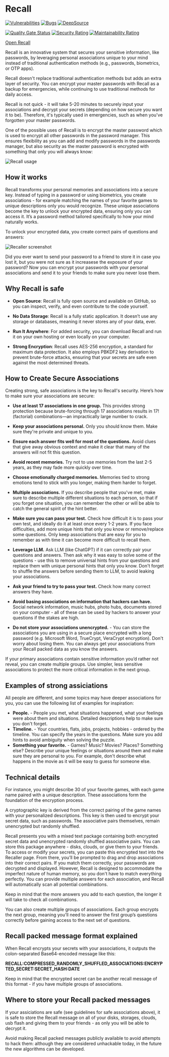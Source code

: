 # Recall

[![Vulnerabilities](https://sonarcloud.io/api/project_badges/measure?project=rualark_Recall&metric=vulnerabilities)](https://sonarcloud.io/summary/new_code?id=rualark_Recall)
[![Bugs](https://sonarcloud.io/api/project_badges/measure?project=rualark_Recall&metric=bugs)](https://sonarcloud.io/summary/new_code?id=rualark_Recall)
[![DeepSource](https://app.deepsource.com/gh/rualark/Recall.svg/?label=active+issues&show_trend=false&token=rlHWezv6AY9K9nfF3vPijtND)](https://app.deepsource.com/gh/rualark/Recall/)

[![Quality Gate Status](https://sonarcloud.io/api/project_badges/measure?project=rualark_Recall&metric=alert_status)](https://sonarcloud.io/summary/new_code?id=rualark_Recall)
[![Security Rating](https://sonarcloud.io/api/project_badges/measure?project=rualark_Recall&metric=security_rating)](https://sonarcloud.io/summary/new_code?id=rualark_Recall)
[![Maintainability Rating](https://sonarcloud.io/api/project_badges/measure?project=rualark_Recall&metric=sqale_rating)](https://sonarcloud.io/summary/new_code?id=rualark_Recall)

[Open Recall](https://rualark.github.io/Recall)

Recall is an innovative system that secures your sensitive information, like passwords,
by leveraging personal associations unique to your mind instead of traditional authentication methods
(e.g., passwords, biometrics, or OTP apps).

Recall doesn't replace traditional authentication methods but adds an extra layer of security.
You can encrypt your master passwords with Recall as a backup for emergencies,
while continuing to use traditional methods for daily access.

Recall is not quick - it will take 5-20 minutes to securely input your associations
and decrypt your secrets (depending on how secure you want it to be).
Therefore, it's typically used in emergencies, such as when you've forgotten your master passwords.

One of the possible uses of Recall is to encrypt the master password which is used to encrypt all other passwords
in the password manager. This ensures flexibility as you can add and modify passwords in the passwords manager, but
also security as the master password is encrypted with something that only you will always know:

![Recall usage](https://docs.google.com/drawings/d/1pVqhxQbIO4Niby2ipYO9HIyG3q6tSpu7igIi1SknvAE/pub?w=480&h=360)

## How it works

Recall transforms your personal memories and associations into a secure key.
Instead of typing in a password or using biometrics, you create associations -
for example matching the names of your favorite games to unique descriptions only you would recognize.
These unique associations become the key to unlock your encrypted data, ensuring only you can access it.
It’s a password method tailored specifically to how your mind naturally works.

To unlock your encrypted data, you create correct pairs of questions and answers:

![Recaller screenshot](https://docs.google.com/drawings/d/1-s89yhQ6oZJR4buUV-AfZiEs5Lfa2pzW7ItOrGOJdbM/pub?w=672&h=504)

Did you ever want to send your password to a friend to store it in case you lost it, but you were not sure as it
increasese the exposure of your password? Now you can encrypt your passwords with your personal associations and
send it to your friends to make sure you never lose them.

## Why Recall is safe

- **Open Source**: Recall is fully open source and available on GitHub, so you can inspect, verify, and even contribute to the code yourself.

- **No Data Storage**: Recall is a fully static application. It doesn’t use any storage or databases, meaning it never stores any of your data, ever.

- **Run It Anywhere**: For added security, you can download Recall and run it on your own hosting or even locally on your computer.

- **Strong Encryption**: Recall uses AES-256 encryption, a standard for maximum data protection. It also employs PBKDF2 key derivation to prevent brute-force attacks, ensuring that your secrets are safe even against the most determined threats.

## How to Create Secure Associations

Creating strong, safe associations is the key to Recall's security. Here’s how to make sure your associations are secure:

- **Use at least 17 associations in one group.** This provides strong protection because brute-forcing through 17 associations results in 17! (factorial) combinations—an impractically large number to crack.
  
- **Keep your associations personal.** Only you should know them. Make sure they're private and unique to you.
  
- **Ensure each answer fits well for most of the questions.** Avoid clues that give away obvious context and make it clear that many of the answers will not fit this question.
  
- **Avoid recent memories.** Try not to use memories from the last 2-5 years, as they may fade more quickly over time.
  
- **Choose emotionally charged memories.** Memories tied to strong emotions tend to stick with you longer, making them harder to forget.

- **Multiple associations.** If you describe people that you've met, make sure to describe multiple different situations to each person, so that if you forget one situation, you can remember the other or will be able to catch the general spirit of the hint better.

- **Make sure you can pass your test.** Check how difficult it is to pass your own test, and ideally do it at least once every 1-2 years. If you face difficulties, add more unique hints that only you know or remove/replace some questions. Only keep associations that are easy for you to remember as with time it can become more difficult to recall them.

- **Leverage LLM.** Ask LLM (like ChatGPT) if it can correctly pair your questions and answers. Then ask why it was easy to solve some of the questions - use this to remove universal hints from your questions and replace them with unique personal hints that only you know. Don't forget to shuffle the answers before sending them to LLM, to avoid leaking your associations.

- **Ask your friend to try to pass your test.** Check how many correct answers they have.

- **Avoid basing associations on information that hackers can have.** Social network information, music hubs, photo hubs, documents stored on your computer - all of these can be used by hackers to answer your questions if the stakes are high.

- **Do not store your associations unencrypted.** - You can store the associations you are using in a secure place encrypted with a long password (e.g. Microsoft Word, TrueCrypt, VeraCrypt encryption). Don't worry about losing them. You can always get your associations from your Recall packed data as you know the answers.

If your primary associations contain sensitive information you’d rather not reveal, you can create multiple groups.
Use simpler, less sensitive associations to protect the more critical information in the next group.

## Examples of strong assiciations

All people are different, and some topics may have deeper associations for you, you can use the following list of examples for inspiration:

- **People.** - People you met, what situations happened, what your feelings were about them and situations. Detailed descriptions help to make sure you don't forget.
- **Timeline.** - Your countries, flats, jobs, projects, hobbies - ordered by the timeline. You can specify the years in the questions. Make sure you add hints to avoid ambiguity when solving the puzzle.
- **Something your favorite.** - Games? Music? Movies? Places? Something else? Describe your unique feelings or situations around them and make sure they are personal to you. For example, don't describe what happens in the movie as it will be easy to guess for someone else.

## Technical details

For instance, you might describe 30 of your favorite games, with each game name paired with a unique description. These associations form the foundation of the encryption process.

A cryptographic key is derived from the correct pairing of the game names with your personalized descriptions. This key is then used to encrypt your secret data, such as passwords. The associative pairs themselves, remain unencrypted but randomly shuffled.

Recall presents you with a mixed text package containing both encrypted secret data and unencrypted randomly shuffled associative pairs. You can store this package anywhere - disks, clouds, or give them to your friends. To access or modify your secrets, you can paste this encrypted text into the Recaller page. From there, you’ll be prompted to drag and drop associations into their correct pairs. If you match them correctly, your passwords are decrypted and displayed. However, Recall is designed to accommodate the imperfect nature of human memory, so you don't have to match everything perfectly. You can provide multiple answers for each association, and Recall will automatically scan all potential combinations.

Keep in mind that the more answers you add to each question, the longer it will take to check all combinations.

You can also create multiple groups of associations. Each group encrypts the next group, meaning you'll need to answer the first group’s questions correctly before gaining access to the next set of questions.

## Recall packed message format explained

When Recall encrypts your secrets with your associations, it outputs the colon-separated Base64-encoded message like this:

**RECALL:COMPRESSED_RANDOMLY_SHUFFLED_ASSOCIATIONS:ENCRYPTED_SECRET:SECRET_HASH:DATE**
                
Keep in mind that the encrypted secret can be another recall message of this format -
if you have multiple groups of associations.

## Where to store your Recall packed messages


If your assiciations are safe (see guidelines for safe associations above), it is safe to store the Recall message
on all of your disks, storages, clouds, usb flash and giving them to your friends - as only you will be able to decrypt it.

Avoid making Recall packed messages publicly available to avoid attempts to hack them: although they are considered unhackable today, in the future the new algorithms can be developed.

